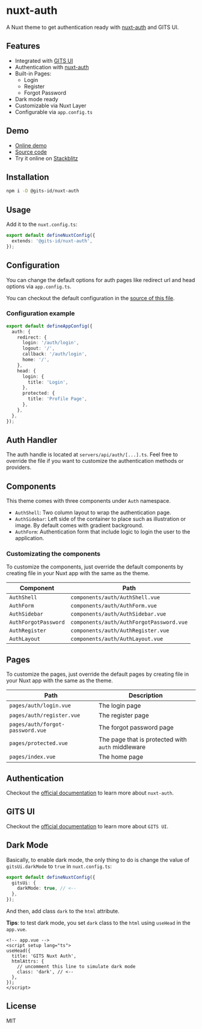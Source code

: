 # nuxt-auth

A Nuxt theme to get authentication ready with [nuxt-auth](https://sidebase.io/nuxt-auth/getting-started) and GITS UI.

## Features

- Integrated with [GITS UI](https://gitsindonesia.github.io/ui-component/)
- Authentication with [nuxt-auth](https://sidebase.io/nuxt-auth/getting-started)
- Built-in Pages:
  - Login
  - Register
  - Forgot Password
- Dark mode ready
- Customizable via Nuxt Layer
- Configurable via `app.config.ts`

## Demo

- [Online demo](https://gits-nuxt-auth.vercel.app/)
- [Source code](https://github.com/gitsindonesia/ui-component/tree/main/starter/nuxt-auth)
- Try it online on [Stackblitz](https://stackblitz.com/github/gitsindonesia/ui-component/tree/main/starter/nuxt-auth)

## Installation

```bash
npm i -D @gits-id/nuxt-auth
```

## Usage

Add it to the `nuxt.config.ts`:

```ts
export default defineNuxtConfig({
  extends: '@gits-id/nuxt-auth',
});
```

## Configuration

You can change the default options for auth pages like redirect url and head options via `app.config.ts`.

You can checkout the default configuration in the [source of this file](https://github.com/gitsindonesia/ui-component/tree/main/starter/nuxt-auth/app.config.ts).

### Configuration example

```ts
export default defineAppConfig({
  auth: {
    redirect: {
      login: '/auth/login',
      logout: '/',
      callback: '/auth/login',
      home: '/',
    },
    head: {
      login: {
        title: 'Login',
      },
      protected: {
        title: 'Profile Page',
      },
    },
  },
});
```

## Auth Handler

The auth handle is located at `servers/api/auth/[...].ts`. Feel free to override the file if you want to customize the authentication methods or providers.

## Components

This theme comes with three components under `Auth` namespace.

- `AuthShell`: Two column layout to wrap the authentication page.
- `AuthSidebar`: Left side of the container to place such as illustration or image. By default comes with gradient background.
- `AuthForm`: Authentication form that include logic to login the user to the application.

### Customizating the components

To customize the components, just override the default components by creating file in your Nuxt app with the same as the theme.

| Component            | Path                                     |
| -------------------- | ---------------------------------------- |
| `AuthShell`          | `components/auth/AuthShell.vue`          |
| `AuthForm`           | `components/auth/AuthForm.vue`           |
| `AuthSidebar`        | `components/auth/AuthSidebar.vue`        |
| `AuthForgotPassword` | `components/auth/AuthForgotPassword.vue` |
| `AuthRegister`       | `components/auth/AuthRegister.vue`       |
| `AuthLayout`         | `components/auth/AuthLayout.vue`         |

## Pages

To customize the pages, just override the default pages by creating file in your Nuxt app with the same as the theme.

| Path                             | Description                                       |
| -------------------------------- | ------------------------------------------------- |
| `pages/auth/login.vue`           | The login page                                    |
| `pages/auth/register.vue`        | The register page                                 |
| `pages/auth/forgot-password.vue` | The forgot password page                          |
| `pages/protected.vue`            | The page that is protected with `auth` middleware |
| `pages/index.vue`                | The home page                                     |

## Authentication

Checkout the [official documentation](https://sidebase.io/nuxt-auth/getting-started) to learn more about `nuxt-auth`.

## GITS UI

Checkout the [official documentation](https://gitsindonesia.github.io/ui-component/) to
learn more about `GITS UI`.

## Dark Mode

Basically, to enable dark mode, the only thing to do is change the value of `gitsUi.darkMode` to `true` in `nuxt.config.ts`:
  
```ts
export default defineNuxtConfig({
  gitsUi: {
    darkMode: true, // <--
  },
});
```

And then, add class `dark` to the `html` attribute.

**Tips**: to test dark mode, you set `dark` class to the `html` using `useHead` in the `app.vue`.

```vue
<!-- app.vue -->
<script setup lang="ts">
useHead({
  title: 'GITS Nuxt Auth',
  htmlAttrs: {
    // uncomment this line to simulate dark mode
    class: 'dark', // <--
  },
});
</script>
```



## License

MIT
